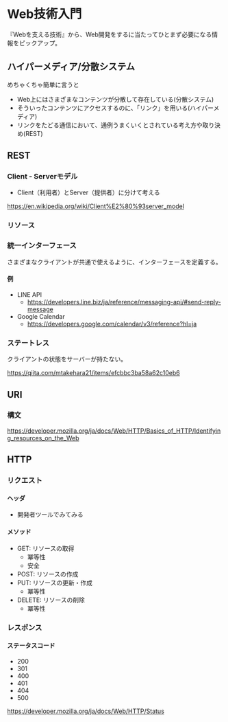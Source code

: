 # Web技術入門

『Webを支える技術』から、Web開発をするに当たってひとまず必要になる情報をピックアップ。

## ハイパーメディア/分散システム

めちゃくちゃ簡単に言うと

- Web上にはさまざまなコンテンツが分散して存在している(分散システム)
- そういったコンテンツにアクセスするのに、「リンク」を用いる(ハイパーメディア)
- リンクをたどる通信において、通例うまくいくとされている考え方や取り決め(REST)

## REST

### Client - Serverモデル

- Client（利用者）とServer（提供者）に分けて考える

https://en.wikipedia.org/wiki/Client%E2%80%93server_model

### リソース

### 統一インターフェース

さまざまなクライアントが共通で使えるように、インターフェースを定義する。

#### 例

- LINE API
  - https://developers.line.biz/ja/reference/messaging-api/#send-reply-message
- Google Calendar
  - https://developers.google.com/calendar/v3/reference?hl=ja

### ステートレス

クライアントの状態をサーバーが持たない。

https://qiita.com/mtakehara21/items/efcbbc3ba58a62c10eb6

## URI

### 構文

https://developer.mozilla.org/ja/docs/Web/HTTP/Basics_of_HTTP/Identifying_resources_on_the_Web

## HTTP

### リクエスト

#### ヘッダ

- 開発者ツールでみてみる

#### メソッド

- GET: リソースの取得
  - 冪等性
  - 安全
- POST: リソースの作成
- PUT: リソースの更新・作成
  - 冪等性
- DELETE: リソースの削除
  - 冪等性

### レスポンス

#### ステータスコード

- 200
- 301
- 400
- 401
- 404
- 500

https://developer.mozilla.org/ja/docs/Web/HTTP/Status